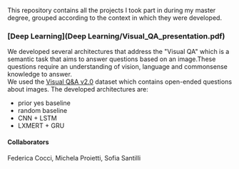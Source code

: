 This repository contains all the projects I took part in during my master degree, grouped according to the context in which they were developed.
### [Deep Learning](Deep Learning/Visual_QA_presentation.pdf)
We developed several architectures that address the "Visual QA" which is a semantic task that aims to answer questions based on an image.These questions require an understanding of vision, language and commonsense knowledge to answer.\
We used the [Visual Q&A v2.0](https://visualqa.org/download.html) dataset which contains open-ended questions about images.
The developed architectures are:
* prior yes baseline
* random baseline 
* CNN + LSTM 
* LXMERT + GRU

#### Collaborators
Federica Cocci, Michela Proietti, Sofia Santilli
